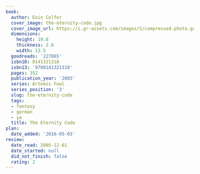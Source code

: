 ```yaml
---
book:
  author: Eoin Colfer
  cover_image: the-eternity-code.jpg
  cover_image_url: https://i.gr-assets.com/images/S/compressed.photo.goodreads.com/books/1327945417l/227865._SX98_.jpg
  dimensions:
    height: 19.8
    thickness: 2.6
    width: 13.5
  goodreads: '227865'
  isbn10: 0141321318
  isbn13: '9780141321318'
  pages: 352
  publication_year: '2003'
  series: Artemis Fowl
  series_position: '3'
  slug: the-eternity-code
  tags:
  - fantasy
  - german
  - ya
  title: The Eternity Code
plan:
  date_added: '2016-05-03'
review:
  date_read: 2005-12-01
  date_started: null
  did_not_finish: false
  rating: 2
---
```

